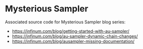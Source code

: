# Mysterious Sampler

Associated source code for Mysterious Sampler blog series:

- https://infinum.com/blog/getting-started-with-au-sampler/
- https://infinum.com/blog/au-sampler-dynamic-chain-changes/
- https://infinum.com/blog/ausampler-missing-documentation/
